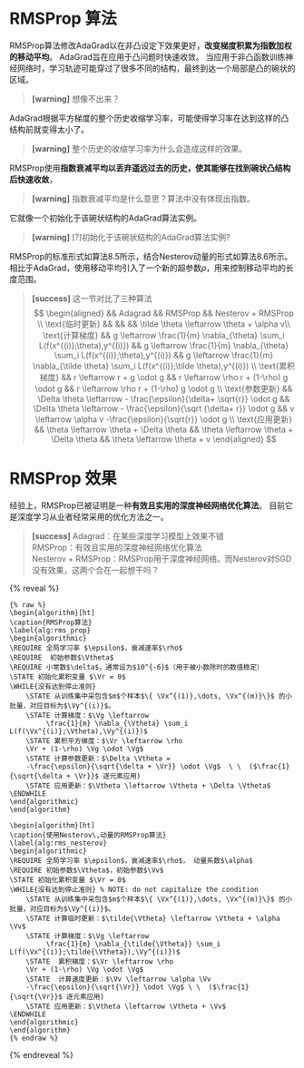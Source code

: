 # RMSProp 算法

RMSProp算法修改AdaGrad以在非凸设定下效果更好，**改变梯度积累为指数加权的移动平均**。
AdaGrad旨在应用于凸问题时快速收敛。
当应用于非凸函数训练神经网络时，学习轨迹可能穿过了很多不同的结构，最终到达一个局部是凸的碗状的区域。  
> **[warning]** 想像不出来？

AdaGrad根据平方梯度的整个历史收缩学习率，可能使得学习率在达到这样的凸结构前就变得太小了。  
> **[warning]** 整个历史的收缩学习率为什么会造成这样的效果。  

RMSProp使用**指数衰减平均以丢弃遥远过去的历史，使其能够在找到碗状凸结构后快速收敛**，  
> **[warning]** 指数衰减平均是什么意思？算法中没有体现出指数。  

它就像一个初始化于该碗状结构的AdaGrad算法实例。  
> **[warning]** [?]初始化于该碗状结构的AdaGrad算法实例?

RMSProp的标准形式如算法8.5所示，结合Nesterov动量的形式如算法8.6所示。
相比于AdaGrad，使用移动平均引入了一个新的超参数$\rho$，用来控制移动平均的长度范围。

> **[success]** 这一节对比了三种算法  
$$
\begin{aligned}
&& Adagrad && RMSProp && Nesterov + RMSProp \\
\text{临时更新} && && && \tilde \theta \leftarrow \theta + \alpha v\\
\text{计算梯度} && g \leftarrow \frac{1}{m} \nabla_{\theta} \sum_i L(f(x^{(i)};\theta),y^{(i)}) && g \leftarrow \frac{1}{m} \nabla_{\theta} \sum_i L(f(x^{(i)};\theta),y^{(i)}) && g \leftarrow \frac{1}{m} \nabla_{\tilde \theta} \sum_i L(f(x^{(i)};\tilde \theta),y^{(i)})  \\
\text{累积梯度} && r \leftarrow r + g \odot g && r \leftarrow \rho r + (1-\rho) g \odot g && r \leftarrow \rho r + (1-\rho) g \odot g \\
\text{参数更新} && \Delta \theta \leftarrow - \frac{\epsilon}{\delta+ \sqrt{r}} \odot g && \Delta \theta \leftarrow - \frac{\epsilon}{\sqrt {\delta+ r}} \odot g && v \leftarrow \alpha v -\frac{\epsilon}{\sqrt{r}} \odot g \\
\text{应用更新} && \theta \leftarrow \theta + \Delta \theta && \theta \leftarrow \theta + \Delta \theta && \theta \leftarrow \theta + v
\end{aligned}
$$

# RMSProp 效果

经验上，RMSProp已被证明是一种**有效且实用的深度神经网络优化算法**。
目前它是深度学习从业者经常采用的优化方法之一。

> **[success]** 
Adagrad：在某些深度学习模型上效果不错  
RMSProp：有效且实用的深度神经网络优化算法  
Nesterov + RMSProp：RMSProp用于深度神经网络。而Nesterov对SGD没有效果，这两个合在一起想干吗？

{% reveal %}
```
{% raw %}
\begin{algorithm}[ht]
\caption{RMSProp算法}
\label{alg:rms_prop}
\begin{algorithmic}
\REQUIRE 全局学习率 $\epsilon$，衰减速率$\rho$
\REQUIRE  初始参数$\Vtheta$
\REQUIRE 小常数$\delta$，通常设为$10^{-6}$（用于被小数除时的数值稳定）
\STATE 初始化累积变量 $\Vr = 0$
\WHILE{没有达到停止准则}
    \STATE 从训练集中采包含$m$个样本$\{ \Vx^{(1)},\dots, \Vx^{(m)}\}$ 的小批量，对应目标为$\Vy^{(i)}$。
    \STATE 计算梯度：$\Vg \leftarrow  
         \frac{1}{m} \nabla_{\Vtheta} \sum_i L(f(\Vx^{(i)};\Vtheta),\Vy^{(i)})$ 
    \STATE 累积平方梯度：$\Vr \leftarrow \rho
    \Vr + (1-\rho) \Vg \odot \Vg$
    \STATE 计算参数更新：$\Delta \Vtheta =
    -\frac{\epsilon}{\sqrt{\delta + \Vr}} \odot \Vg$  \ \  ($\frac{1}{\sqrt{\delta + \Vr}}$ 逐元素应用)
    \STATE 应用更新：$\Vtheta \leftarrow \Vtheta + \Delta \Vtheta$
\ENDWHILE
\end{algorithmic}
\end{algorithm}

\begin{algorithm}[ht]
\caption{使用Nesterov\,动量的RMSProp算法}
\label{alg:rms_nesterov}
\begin{algorithmic}
\REQUIRE 全局学习率 $\epsilon$，衰减速率$\rho$， 动量系数$\alpha$
\REQUIRE 初始参数$\Vtheta$，初始参数$\Vv$
\STATE 初始化累积变量 $\Vr = 0$
\WHILE{没有达到停止准则} % NOTE: do not capitalize the condition
    \STATE 从训练集中采包含$m$个样本$\{ \Vx^{(1)},\dots, \Vx^{(m)}\}$ 的小批量，对应目标为$\Vy^{(i)}$。
    \STATE 计算临时更新：$\tilde{\Vtheta} \leftarrow \Vtheta + \alpha \Vv$
    \STATE 计算梯度：$\Vg \leftarrow  
         \frac{1}{m} \nabla_{\tilde{\Vtheta}} \sum_i L(f(\Vx^{(i)};\tilde{\Vtheta}),\Vy^{(i)})$ 
    \STATE  累积梯度：$\Vr \leftarrow \rho
    \Vr + (1-\rho) \Vg \odot \Vg$
    \STATE  计算速度更新：$\Vv \leftarrow \alpha \Vv
    -\frac{\epsilon}{\sqrt{\Vr}} \odot \Vg$ \ \  ($\frac{1}{\sqrt{\Vr}}$ 逐元素应用)
    \STATE 应用更新：$\Vtheta \leftarrow \Vtheta + \Vv$
\ENDWHILE
\end{algorithmic}
\end{algorithm}
{% endraw %}
```
{% endreveal %}